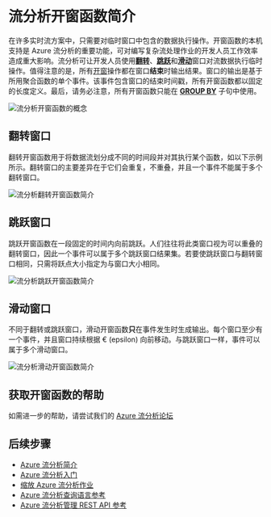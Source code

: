 <properties
	pageTitle="流分析开窗函数简介 | Azure"
	description="了解流分析中的三个开窗函数（翻转、跳跃、滑动）。"
	keywords="翻转窗口, 滑动窗口, 跳跃窗口"
	documentationCenter=""
	services="stream-analytics"
	authors="jeffstokes72"
	manager="jhubbard"
	editor="cgronlun"
/>  


<tags
	ms.service="stream-analytics"
	ms.devlang="na"
	ms.topic="article"
	ms.tgt_pltfrm="na"
	ms.workload="data-services"
	ms.date="09/26/2016"
	wacn.date="11/14/2016"
/>  



# 流分析开窗函数简介

在许多实时流方案中，只需要对临时窗口中包含的数据执行操作。开窗函数的本机支持是 Azure 流分析的重要功能，可对编写复杂流处理作业的开发人员工作效率造成重大影响。流分析可让开发人员使用[**翻转**](https://msdn.microsoft.com/zh-cn/library/dn835055.aspx)、[**跳跃**](https://msdn.microsoft.com/zh-cn/library/dn835041.aspx)和[**滑动**](https://msdn.microsoft.com/zh-cn/library/dn835051.aspx)窗口对流数据执行临时操作。值得注意的是，所有[开窗](https://msdn.microsoft.com/zh-cn/library/dn835019.aspx)操作都在窗口**结束**时输出结果。窗口的输出是基于所用聚合函数的单个事件。该事件包含窗口的结束时间戳，所有开窗函数都以固定的长度定义。最后，请务必注意，所有开窗函数只能在 [**GROUP BY**](https://msdn.microsoft.com/zh-cn/library/dn835023.aspx) 子句中使用。

![流分析开窗函数的概念](./media/stream-analytics-window-functions/stream-analytics-window-functions-conceptual.png)

## 翻转窗口

翻转开窗函数用于将数据流划分成不同的时间段并对其执行某个函数，如以下示例所示。翻转窗口的主要差异在于它们会重复，不重叠，并且一个事件不能属于多个翻转窗口。

![流分析翻转开窗函数简介](./media/stream-analytics-window-functions/stream-analytics-window-functions-tumbling-intro.png)

## 跳跃窗口

跳跃开窗函数在一段固定的时间内向前跳跃。人们往往将此类窗口视为可以重叠的翻转窗口，因此一个事件可以属于多个跳跃窗口结果集。若要使跳跃窗口与翻转窗口相同，只需将跃点大小指定为与窗口大小相同。

![流分析跳跃开窗函数简介](./media/stream-analytics-window-functions/stream-analytics-window-functions-hopping-intro.png)  


## 滑动窗口

不同于翻转或跳跃窗口，滑动开窗函数**只**在事件发生时生成输出。每个窗口至少有一个事件，并且窗口持续根据 € (epsilon) 向前移动。与跳跃窗口一样，事件可以属于多个滑动窗口。

![流分析滑动开窗函数简介](./media/stream-analytics-window-functions/stream-analytics-window-functions-sliding-intro.png)

## 获取开窗函数的帮助

如需进一步的帮助，请尝试我们的 [Azure 流分析论坛](https://social.msdn.microsoft.com/Forums/en-US/home?forum=AzureStreamAnalytics)

## 后续步骤

- [Azure 流分析简介](/documentation/articles/stream-analytics-introduction/)
- [Azure 流分析入门](/documentation/articles/stream-analytics-get-started/)
- [缩放 Azure 流分析作业](/documentation/articles/stream-analytics-scale-jobs/)
- [Azure 流分析查询语言参考](https://msdn.microsoft.com/zh-cn/library/azure/dn834998.aspx)
- [Azure 流分析管理 REST API 参考](https://msdn.microsoft.com/zh-cn/library/azure/dn835031.aspx)

<!---HONumber=Mooncake_1107_2016-->